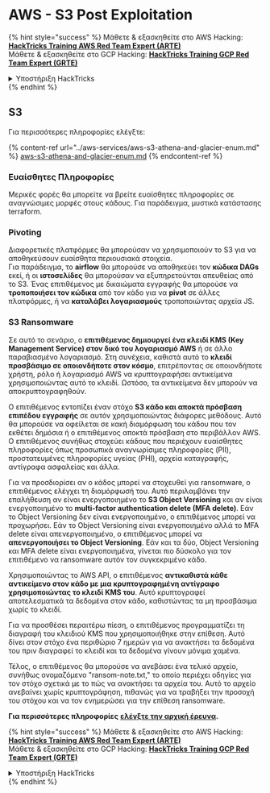 # AWS - S3 Post Exploitation

{% hint style="success" %}
Μάθετε & εξασκηθείτε στο AWS Hacking:<img src="../../../.gitbook/assets/image (1) (1) (1) (1).png" alt="" data-size="line">[**HackTricks Training AWS Red Team Expert (ARTE)**](https://training.hacktricks.xyz/courses/arte)<img src="../../../.gitbook/assets/image (1) (1) (1) (1).png" alt="" data-size="line">\
Μάθετε & εξασκηθείτε στο GCP Hacking: <img src="../../../.gitbook/assets/image (2) (1).png" alt="" data-size="line">[**HackTricks Training GCP Red Team Expert (GRTE)**<img src="../../../.gitbook/assets/image (2) (1).png" alt="" data-size="line">](https://training.hacktricks.xyz/courses/grte)

<details>

<summary>Υποστήριξη HackTricks</summary>

* Ελέγξτε τα [**σχέδια συνδρομής**](https://github.com/sponsors/carlospolop)!
* **Εγγραφείτε στην** 💬 [**ομάδα Discord**](https://discord.gg/hRep4RUj7f) ή στην [**ομάδα telegram**](https://t.me/peass) ή **ακολουθήστε** μας στο **Twitter** 🐦 [**@hacktricks\_live**](https://twitter.com/hacktricks_live)**.**
* **Μοιραστείτε κόλπα hacking υποβάλλοντας PRs στα** [**HackTricks**](https://github.com/carlospolop/hacktricks) και [**HackTricks Cloud**](https://github.com/carlospolop/hacktricks-cloud) github repos.

</details>
{% endhint %}

## S3

Για περισσότερες πληροφορίες ελέγξτε:

{% content-ref url="../aws-services/aws-s3-athena-and-glacier-enum.md" %}
[aws-s3-athena-and-glacier-enum.md](../aws-services/aws-s3-athena-and-glacier-enum.md)
{% endcontent-ref %}

### Ευαίσθητες Πληροφορίες

Μερικές φορές θα μπορείτε να βρείτε ευαίσθητες πληροφορίες σε αναγνώσιμες μορφές στους κάδους. Για παράδειγμα, μυστικά κατάστασης terraform.

### Pivoting

Διαφορετικές πλατφόρμες θα μπορούσαν να χρησιμοποιούν το S3 για να αποθηκεύσουν ευαίσθητα περιουσιακά στοιχεία.\
Για παράδειγμα, το **airflow** θα μπορούσε να αποθηκεύει τον **κώδικα DAGs** εκεί, ή οι **ιστοσελίδες** θα μπορούσαν να εξυπηρετούνται απευθείας από το S3. Ένας επιτιθέμενος με δικαιώματα εγγραφής θα μπορούσε να **τροποποιήσει τον κώδικα** από τον κάδο για να **pivot** σε άλλες πλατφόρμες, ή να **καταλάβει λογαριασμούς** τροποποιώντας αρχεία JS.

### S3 Ransomware

Σε αυτό το σενάριο, ο **επιτιθέμενος δημιουργεί ένα κλειδί KMS (Key Management Service) στον δικό του λογαριασμό AWS** ή σε άλλο παραβιασμένο λογαριασμό. Στη συνέχεια, καθιστά αυτό το **κλειδί προσβάσιμο σε οποιονδήποτε στον κόσμο**, επιτρέποντας σε οποιονδήποτε χρήστη, ρόλο ή λογαριασμό AWS να κρυπτογραφήσει αντικείμενα χρησιμοποιώντας αυτό το κλειδί. Ωστόσο, τα αντικείμενα δεν μπορούν να αποκρυπτογραφηθούν.

Ο επιτιθέμενος εντοπίζει έναν στόχο **S3 κάδο και αποκτά πρόσβαση επιπέδου εγγραφής** σε αυτόν χρησιμοποιώντας διάφορες μεθόδους. Αυτό θα μπορούσε να οφείλεται σε κακή διαμόρφωση του κάδου που τον εκθέτει δημόσια ή ο επιτιθέμενος αποκτά πρόσβαση στο περιβάλλον AWS. Ο επιτιθέμενος συνήθως στοχεύει κάδους που περιέχουν ευαίσθητες πληροφορίες όπως προσωπικά αναγνωρίσιμες πληροφορίες (PII), προστατευμένες πληροφορίες υγείας (PHI), αρχεία καταγραφής, αντίγραφα ασφαλείας και άλλα.

Για να προσδιορίσει αν ο κάδος μπορεί να στοχευθεί για ransomware, ο επιτιθέμενος ελέγχει τη διαμόρφωσή του. Αυτό περιλαμβάνει την επαλήθευση αν είναι ενεργοποιημένο το **S3 Object Versioning** και αν είναι ενεργοποιημένο το **multi-factor authentication delete (MFA delete)**. Εάν το Object Versioning δεν είναι ενεργοποιημένο, ο επιτιθέμενος μπορεί να προχωρήσει. Εάν το Object Versioning είναι ενεργοποιημένο αλλά το MFA delete είναι απενεργοποιημένο, ο επιτιθέμενος μπορεί να **απενεργοποιήσει το Object Versioning**. Εάν και τα δύο, Object Versioning και MFA delete είναι ενεργοποιημένα, γίνεται πιο δύσκολο για τον επιτιθέμενο να ransomware αυτόν τον συγκεκριμένο κάδο.

Χρησιμοποιώντας το AWS API, ο επιτιθέμενος **αντικαθιστά κάθε αντικείμενο στον κάδο με μια κρυπτογραφημένη αντίγραφο χρησιμοποιώντας το κλειδί KMS του**. Αυτό κρυπτογραφεί αποτελεσματικά τα δεδομένα στον κάδο, καθιστώντας τα μη προσβάσιμα χωρίς το κλειδί.

Για να προσθέσει περαιτέρω πίεση, ο επιτιθέμενος προγραμματίζει τη διαγραφή του κλειδιού KMS που χρησιμοποιήθηκε στην επίθεση. Αυτό δίνει στον στόχο ένα περιθώριο 7 ημερών για να ανακτήσει τα δεδομένα του πριν διαγραφεί το κλειδί και τα δεδομένα γίνουν μόνιμα χαμένα.

Τέλος, ο επιτιθέμενος θα μπορούσε να ανεβάσει ένα τελικό αρχείο, συνήθως ονομαζόμενο "ransom-note.txt," το οποίο περιέχει οδηγίες για τον στόχο σχετικά με το πώς να ανακτήσει τα αρχεία του. Αυτό το αρχείο ανεβαίνει χωρίς κρυπτογράφηση, πιθανώς για να τραβήξει την προσοχή του στόχου και να τον ενημερώσει για την επίθεση ransomware.

**Για περισσότερες πληροφορίες** [**ελέγξτε την αρχική έρευνα**](https://rhinosecuritylabs.com/aws/s3-ransomware-part-1-attack-vector/)**.**

{% hint style="success" %}
Μάθετε & εξασκηθείτε στο AWS Hacking:<img src="../../../.gitbook/assets/image (1) (1) (1) (1).png" alt="" data-size="line">[**HackTricks Training AWS Red Team Expert (ARTE)**](https://training.hacktricks.xyz/courses/arte)<img src="../../../.gitbook/assets/image (1) (1) (1) (1).png" alt="" data-size="line">\
Μάθετε & εξασκηθείτε στο GCP Hacking: <img src="../../../.gitbook/assets/image (2) (1).png" alt="" data-size="line">[**HackTricks Training GCP Red Team Expert (GRTE)**<img src="../../../.gitbook/assets/image (2) (1).png" alt="" data-size="line">](https://training.hacktricks.xyz/courses/grte)

<details>

<summary>Υποστήριξη HackTricks</summary>

* Ελέγξτε τα [**σχέδια συνδρομής**](https://github.com/sponsors/carlospolop)!
* **Εγγραφείτε στην** 💬 [**ομάδα Discord**](https://discord.gg/hRep4RUj7f) ή στην [**ομάδα telegram**](https://t.me/peass) ή **ακολουθήστε** μας στο **Twitter** 🐦 [**@hacktricks\_live**](https://twitter.com/hacktricks_live)**.**
* **Μοιραστείτε κόλπα hacking υποβάλλοντας PRs στα** [**HackTricks**](https://github.com/carlospolop/hacktricks) και [**HackTricks Cloud**](https://github.com/carlospolop/hacktricks-cloud) github repos.

</details>
{% endhint %}

